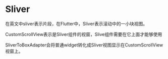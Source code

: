 # Sliver

在英文中sliver表示片段，在Flutter中，Sliver表示滚动中的一小块视图。

CustomScrollView表示是Sliver组件的视窗，Slive组件需要在它上面才能够使用

SliverToBoxAdapter会将普通widget转化成Sliver视图显示在CustomScrollView视窗上。